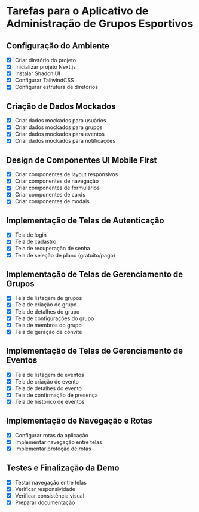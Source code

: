 # Tarefas para o Aplicativo de Administração de Grupos Esportivos

## Configuração do Ambiente
- [x] Criar diretório do projeto
- [x] Inicializar projeto Next.js
- [x] Instalar Shadcn UI
- [x] Configurar TailwindCSS
- [x] Configurar estrutura de diretórios

## Criação de Dados Mockados
- [x] Criar dados mockados para usuários
- [x] Criar dados mockados para grupos
- [x] Criar dados mockados para eventos
- [x] Criar dados mockados para notificações

## Design de Componentes UI Mobile First
- [x] Criar componentes de layout responsivos
- [x] Criar componentes de navegação
- [x] Criar componentes de formulários
- [x] Criar componentes de cards
- [x] Criar componentes de modais

## Implementação de Telas de Autenticação
- [x] Tela de login
- [x] Tela de cadastro
- [x] Tela de recuperação de senha
- [x] Tela de seleção de plano (gratuito/pago)

## Implementação de Telas de Gerenciamento de Grupos
- [x] Tela de listagem de grupos
- [x] Tela de criação de grupo
- [x] Tela de detalhes do grupo
- [x] Tela de configurações do grupo
- [x] Tela de membros do grupo
- [x] Tela de geração de convite

## Implementação de Telas de Gerenciamento de Eventos
- [x] Tela de listagem de eventos
- [x] Tela de criação de evento
- [x] Tela de detalhes do evento
- [x] Tela de confirmação de presença
- [x] Tela de histórico de eventos

## Implementação de Navegação e Rotas
- [x] Configurar rotas da aplicação
- [x] Implementar navegação entre telas
- [x] Implementar proteção de rotas

## Testes e Finalização da Demo
- [x] Testar navegação entre telas
- [x] Verificar responsividade
- [x] Verificar consistência visual
- [x] Preparar documentação

